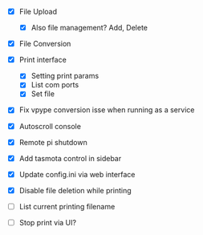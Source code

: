 - [x] File Upload
  - [x] Also file management? Add, Delete
- [x] File Conversion
- [x] Print interface
  - [x] Setting print params
  - [x] List com ports
  - [x] Set file
- [x] Fix vpype conversion isse when running as a service
- [x] Autoscroll console
- [x] Remote pi shutdown
- [x] Add tasmota control in sidebar
- [x] Update config.ini via web interface
- [x] Disable file deletion while printing

- [ ] List current printing filename
- [ ] Stop print via UI?
